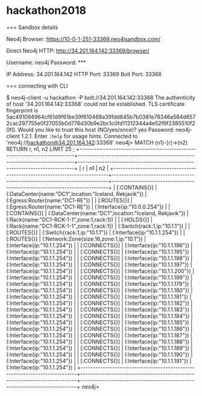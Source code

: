 # hackathon2018


=== Sandbox details


Neo4j Browser: https://10-0-1-251-33369.neo4jsandbox.com/

Direct Neo4j HTTP: http://34.201.164.142:33369/browser/

Username: neo4j
Password: ***

IP Address: 34.201.164.142
HTTP Port: 33369
Bolt Port: 33368


=== connecting with CLI

$ neo4j-client -u hackathon -P bolt://34.201.164.142:33368
The authenticity of host '34.201.164.142:33368' could not be established.
TLS certificate fingerprint is 5ac491094964cf61d9f61be39f610468a39fdd845b7b0381e78346a584d6572cac297755e0f27055b0d776d30b9e2bc1c0fd11312344a4e52f9f2385510f20f0.
Would you like to trust this host (NO/yes/once)? yes
Password: 
neo4j-client 1.2.1.
Enter `:help` for usage hints.
Connected to 'neo4j://hackathon@34.201.164.142:33368'
neo4j> MATCH (n1)-[r]->(n2) RETURN r, n1, n2 LIMIT 25                                                                                                                                                                                                                                                                                                                                                                                                                             ;
+----------------------------------------------------------------------------+----------------------------------------------------------------------------+----------------------------------------------------------------------------+
| r                                                                          | n1                                                                         | n2                                                                         |
+----------------------------------------------------------------------------+----------------------------------------------------------------------------+----------------------------------------------------------------------------+
| [:CONTAINS{}]                                                              | (:DataCenter{name:"DC1",location:"Iceland, Rekjavik"})                     | (:Egress:Router{name:"DC1-RE"})                                            |
| [:ROUTES{}]                                                                | (:Egress:Router{name:"DC1-RE"})                                            | (:Interface{ip:"10.0.0.254"})                                              |
| [:CONTAINS{}]                                                              | (:DataCenter{name:"DC1",location:"Iceland, Rekjavik"})                     | (:Rack{name:"DC1-RCK-1-1",zone:1,rack:1})                                  |
| [:HOLDS{}]                                                                 | (:Rack{name:"DC1-RCK-1-1",zone:1,rack:1})                                  | (:Switch{rack:1,ip:"10.1.1"})                                              |
| [:ROUTES{}]                                                                | (:Switch{rack:1,ip:"10.1.1"})                                              | (:Interface{ip:"10.1.1.254"})                                              |
| [:ROUTES{}]                                                                | (:Network:Zone{size:16,zone:1,ip:"10.1"})                                  | (:Interface{ip:"10.1.1.254"})                                              |
| [:CONNECTS{}]                                                              | (:Interface{ip:"10.1.1.196"})                                              | (:Interface{ip:"10.1.1.254"})                                              |
| [:CONNECTS{}]                                                              | (:Interface{ip:"10.1.1.195"})                                              | (:Interface{ip:"10.1.1.254"})                                              |
| [:CONNECTS{}]                                                              | (:Interface{ip:"10.1.1.198"})                                              | (:Interface{ip:"10.1.1.254"})                                              |
| [:CONNECTS{}]                                                              | (:Interface{ip:"10.1.1.197"})                                              | (:Interface{ip:"10.1.1.254"})                                              |
| [:CONNECTS{}]                                                              | (:Interface{ip:"10.1.1.200"})                                              | (:Interface{ip:"10.1.1.254"})                                              |
| [:CONNECTS{}]                                                              | (:Interface{ip:"10.1.1.199"})                                              | (:Interface{ip:"10.1.1.254"})                                              |
| [:CONNECTS{}]                                                              | (:Interface{ip:"10.1.1.179"})                                              | (:Interface{ip:"10.1.1.254"})                                              |
| [:CONNECTS{}]                                                              | (:Interface{ip:"10.1.1.180"})                                              | (:Interface{ip:"10.1.1.254"})                                              |
| [:CONNECTS{}]                                                              | (:Interface{ip:"10.1.1.181"})                                              | (:Interface{ip:"10.1.1.254"})                                              |
| [:CONNECTS{}]                                                              | (:Interface{ip:"10.1.1.182"})                                              | (:Interface{ip:"10.1.1.254"})                                              |
| [:CONNECTS{}]                                                              | (:Interface{ip:"10.1.1.183"})                                              | (:Interface{ip:"10.1.1.254"})                                              |
| [:CONNECTS{}]                                                              | (:Interface{ip:"10.1.1.184"})                                              | (:Interface{ip:"10.1.1.254"})                                              |
| [:CONNECTS{}]                                                              | (:Interface{ip:"10.1.1.185"})                                              | (:Interface{ip:"10.1.1.254"})                                              |
| [:CONNECTS{}]                                                              | (:Interface{ip:"10.1.1.186"})                                              | (:Interface{ip:"10.1.1.254"})                                              |
| [:CONNECTS{}]                                                              | (:Interface{ip:"10.1.1.187"})                                              | (:Interface{ip:"10.1.1.254"})                                              |
| [:CONNECTS{}]                                                              | (:Interface{ip:"10.1.1.188"})                                              | (:Interface{ip:"10.1.1.254"})                                              |
| [:CONNECTS{}]                                                              | (:Interface{ip:"10.1.1.189"})                                              | (:Interface{ip:"10.1.1.254"})                                              |
| [:CONNECTS{}]                                                              | (:Interface{ip:"10.1.1.190"})                                              | (:Interface{ip:"10.1.1.254"})                                              |
| [:CONNECTS{}]                                                              | (:Interface{ip:"10.1.1.191"})                                              | (:Interface{ip:"10.1.1.254"})                                              |
+----------------------------------------------------------------------------+----------------------------------------------------------------------------+----------------------------------------------------------------------------+
neo4j> 
